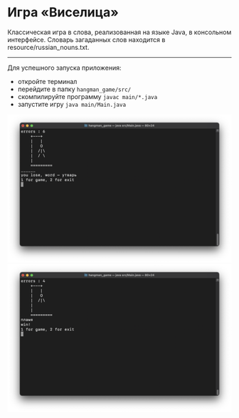 # Игра «Виселица»

Классическая игра в слова, реализованная на языке Java, в консольном интерфейсе. Словарь загаданных слов находится в
resource/russian_nouns.txt.
___

Для успешного запуска приложения:
- откройте терминал
- перейдите в папку `hangman_game/src/`
- скомпилируйте программу `javac main/*.java`
- запустите игру `java main/Main.java`

![1](img/1.png)
![2](img/2.png)